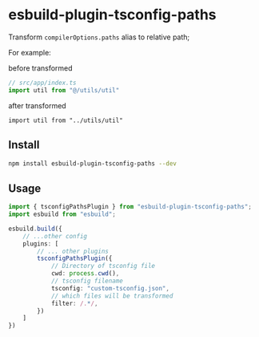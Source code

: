 # esbuild-plugin-tsconfig-paths

Transform `compilerOptions.paths` alias to relative path;

For example:

before transformed

```typescript
// src/app/index.ts
import util from "@/utils/util"
```

after transformed
```
import util from "../utils/util"
```


## Install

```sh
npm install esbuild-plugin-tsconfig-paths --dev
```

## Usage

```typescript
import { tsconfigPathsPlugin } from "esbuild-plugin-tsconfig-paths";
import esbuild from "esbuild";

esbuild.build({
    // ...other config
    plugins: [
        // ... other plugins
        tsconfigPathsPlugin({
            // Directory of tsconfig file
            cwd: process.cwd(),
            // tsconfig filename
            tsconfig: "custom-tsconfig.json",
            // which files will be transformed
            filter: /.*/,
        })
    ]
})

```